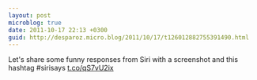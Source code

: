 ```yaml
---
layout: post
microblog: true
date: 2011-10-17 22:13 +0300
guid: http://desparoz.micro.blog/2011/10/17/t126012882755391490.html
---
```

Let's share some funny responses from Siri with a screenshot and this hashtag #sirisays [t.co/qS7vU2ix](http://t.co/qS7vU2ix)
